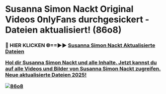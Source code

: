 # Susanna Simon Nackt Original Videos 0nlyFans durchgesickert - Dateien aktualisiert! (86o8)

<h3>🔴 HIER KLICKEN 🌐==►► <a href="https://tinyurl.com/h6vf6nb8" rel="nofollow">Susanna Simon Nackt Aktualisierte Dateien

Hol dir Susanna Simon Nackt und alle Inhalte. Jetzt kannst du auf alle Videos und Bilder von Susanna Simon Nackt zugreifen. Neue aktualisierte Dateien 2025!

[![86o8](https://i.imgur.com/sD4kR3V.gif)](https://tinyurl.com/h6vf6nb8)
